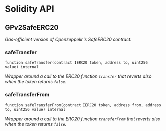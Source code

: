 # Solidity API

## GPv2SafeERC20

_Gas-efficient version of Openzeppelin's SafeERC20 contract._

### safeTransfer

```solidity
function safeTransfer(contract IERC20 token, address to, uint256 value) internal
```

_Wrapper around a call to the ERC20 function `transfer` that reverts
also when the token returns `false`._

### safeTransferFrom

```solidity
function safeTransferFrom(contract IERC20 token, address from, address to, uint256 value) internal
```

_Wrapper around a call to the ERC20 function `transferFrom` that
reverts also when the token returns `false`._

